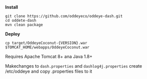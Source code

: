 ﻿**Install**

```
git clone https://github.com/oddeyeco/oddeye-dash.git
cd oddete-dash
mvn clean package
```

**Deploy**

```
cp target/OddeyeCoconut-{VERSION}.war $TOMCAT_HOME/webapps/OddeyeCoconut.war
```

Requires Apache Tomcat 8+ ana Java 1.8+ 

Makechanges to ```dash.properties``` and ```dashlog4j.properties```
create /etc/oddeye and copy .properties files to it
